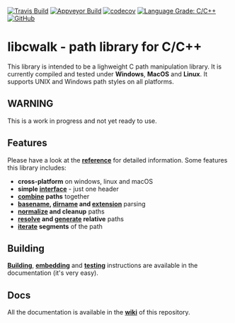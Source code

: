 [![Travis Build](https://img.shields.io/travis/likle/cwalk/master.svg?maxAge=2592000&label=Linux%20%26%20MacOS)](https://travis-ci.org/likle/cwalk)
[![Appveyor Build](https://img.shields.io/appveyor/ci/likle/cwalk/master.svg?label=Windows)](https://travis-ci.org/likle/cwalk) 
[![codecov](https://img.shields.io/codecov/c/github/likle/cwalk/master.svg?label=Coverage)](https://codecov.io/gh/likle/cwalk)
[![Language Grade: C/C++](https://img.shields.io/lgtm/grade/cpp/g/likle/cwalk.svg?label=Code%20Quality)](https://lgtm.com/projects/g/likle/cwalk/context:cpp)
[![GitHub](https://img.shields.io/github/license/mashape/apistatus.svg?label=License)](https://github.com/likle/cwalk/blob/master/LICENSE)

# libcwalk - path library for C/C++
This library is intended to be a lighweight C path manipulation library. 
It is currently compiled and tested under **Windows**, **MacOS** and **Linux**. 
It supports UNIX and Windows path styles on all platforms.

## WARNING
This is a work in progress and not yet ready to use.

## Features
Please have a look at the **[reference](https://github.com/likle/cwalk/wiki/Reference)** for detailed information.
Some features this library includes:

 * **cross-platform** on windows, linux and macOS
 * **simple [interface](https://github.com/likle/cwalk/wiki/Reference)** - just one header 
 * **[combine](https://github.com/likle/cwalk/wiki/cwk_path_join) paths** together
 * **[basename](https://github.com/likle/cwalk/wiki/cwk_path_get_basename), [dirname](https://github.com/likle/cwalk/wiki/cwk_path_get_dirname) and [extension](https://github.com/likle/cwalk/wiki/cwk_path_get_extension)** parsing
 * **[normalize](https://github.com/likle/cwalk/wiki/cwk_path_normalize) and cleanup** paths
 * **[resolve](https://github.com/likle/cwalk/wiki/cwk_path_get_absolute_path) and [generate](https://github.com/likle/cwalk/wiki/cwk_path_get_relative_path) relative** paths
 * **[iterate](https://github.com/likle/cwalk/wiki/cwk_path_get_next_segment) segments** of the path
 
 ## Building
 **[Building](https://github.com/likle/cwalk/wiki/Building)**, 
 **[embedding](https://github.com/likle/cwalk/wiki/Embedding)** and 
 **[testing](https://github.com/likle/cwalk/wiki/Testing)** 
 instructions are available in the documentation (it's very easy).
 
 ## Docs
 All the documentation is available in the **[wiki](https://github.com/likle/cwalk/wiki)** of this repository.